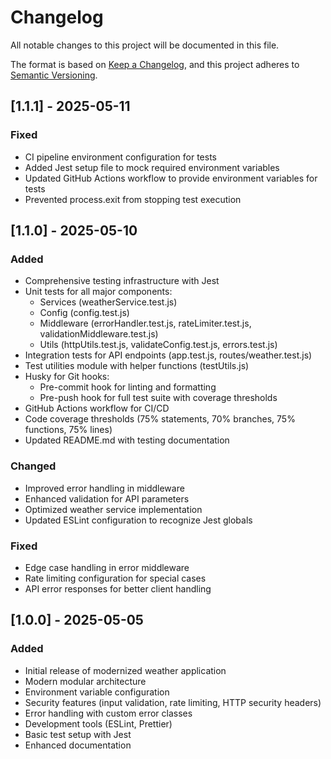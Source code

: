 # Changelog

All notable changes to this project will be documented in this file.

The format is based on [Keep a Changelog](https://keepachangelog.com/en/1.0.0/),
and this project adheres to [Semantic Versioning](https://semver.org/spec/v2.0.0.html).

## [1.1.1] - 2025-05-11

### Fixed
- CI pipeline environment configuration for tests
- Added Jest setup file to mock required environment variables
- Updated GitHub Actions workflow to provide environment variables for tests
- Prevented process.exit from stopping test execution

## [1.1.0] - 2025-05-10

### Added
- Comprehensive testing infrastructure with Jest
- Unit tests for all major components:
  - Services (weatherService.test.js)
  - Config (config.test.js)
  - Middleware (errorHandler.test.js, rateLimiter.test.js, validationMiddleware.test.js)
  - Utils (httpUtils.test.js, validateConfig.test.js, errors.test.js)
- Integration tests for API endpoints (app.test.js, routes/weather.test.js)
- Test utilities module with helper functions (testUtils.js)
- Husky for Git hooks:
  - Pre-commit hook for linting and formatting
  - Pre-push hook for full test suite with coverage thresholds
- GitHub Actions workflow for CI/CD
- Code coverage thresholds (75% statements, 70% branches, 75% functions, 75% lines)
- Updated README.md with testing documentation

### Changed
- Improved error handling in middleware
- Enhanced validation for API parameters
- Optimized weather service implementation
- Updated ESLint configuration to recognize Jest globals

### Fixed
- Edge case handling in error middleware
- Rate limiting configuration for special cases
- API error responses for better client handling

## [1.0.0] - 2025-05-05

### Added
- Initial release of modernized weather application
- Modern modular architecture
- Environment variable configuration
- Security features (input validation, rate limiting, HTTP security headers)
- Error handling with custom error classes
- Development tools (ESLint, Prettier)
- Basic test setup with Jest
- Enhanced documentation 
